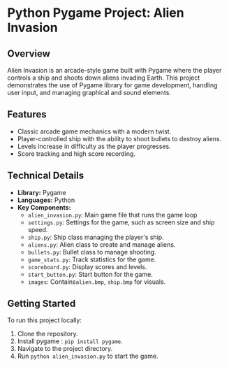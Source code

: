 # Python Pygame Project: Alien Invasion

## Overview
Alien Invasion is an arcade-style game built with Pygame where the player controls a ship and shoots down aliens invading Earth. This project demonstrates the use of Pygame library for game development, handling user input, and managing graphical and sound elements.

## Features
- Classic arcade game mechanics with a modern twist.
- Player-controlled ship with the ability to shoot bullets to destroy aliens.
- Levels increase in difficulty as the player progresses.
- Score tracking and high score recording.

## Technical Details
- **Library:** Pygame
- **Languages:** Python
- **Key Components:**
  - `alien_invasion.py`: Main game file that runs the game loop
  - `settings.py`: Settings for the game, such as screen size and ship speed.
  - `ship.py`: Ship class managing the player's ship.
  - `aliens.py`: Alien class to create and manage aliens.
  - `bullets.py`: Bullet class to manage shooting.
  - `game_stats.py`: Track statistics for the game.
  - `scoreboard.py`: Display scores and levels.
  - `start_button.py`: Start button for the game.
  - `images`: Contains`alien.bmp`, `ship.bmp` for visuals.

## Getting Started
To run this project locally:
1. Clone the repository.
2. Install pygame : `pip install pygame`.
3. Navigate to the project directory.
4. Run `python alien_invasion.py` to start the game.
